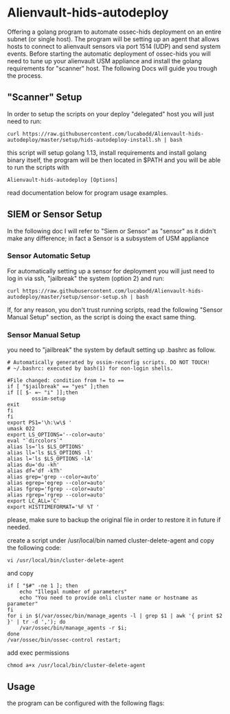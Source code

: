 # Alienvault-hids-autodeploy

Offering a golang program to automate ossec-hids deployment on an entire subnet (or single host).
The program will be setting up an agent that allows hosts to connect to alienvault sensors via port 1514 (UDP) and send system events.
Before starting the automatic deployment of ossec-hids you will need to tune up your alienvault USM appliance and install the golang requirements for "scanner" host. The following Docs will guide you trough the process.

## "Scanner" Setup
In order to setup the scripts on your deploy "delegated" host you will just need to run:
```
curl https://raw.githubusercontent.com/lucabodd/Alienvault-hids-autodeploy/master/setup/hids-autodeploy-install.sh | bash
```
this script will setup golang 1.13, install requirements and install golang binary itself, the program will be then located in $PATH and you will be able to run the scripts with
```
Alienvault-hids-autodeploy [Options]
```
read documentation below for program usage examples.

## SIEM or Sensor Setup
In the following doc I will refer to "Siem or Sensor" as "sensor" as it didn't make any difference; in fact a Sensor is a subsystem of USM appliance
### Sensor Automatic Setup
For automatically setting up a sensor for deployment you will just need to log in via ssh, "jailbreak" the system (option 2) and run:
```
curl https://raw.githubusercontent.com/lucabodd/Alienvault-hids-autodeploy/master/setup/sensor-setup.sh | bash
```
If, for any reason, you don't trust running scripts, read the following "Sensor Manual Setup" section, as the script is doing the exact same thing.

### Sensor Manual Setup
you need to "jailbreak" the system by default setting up .bashrc as follow.

```
# Automatically generated by ossim-reconfig scripts. DO NOT TOUCH!
# ~/.bashrc: executed by bash(1) for non-login shells.

#File changed: condition from != to ==
if [ "$jailbreak" == "yes" ];then
if [[ $- =~ "i" ]];then
        ossim-setup
exit
fi
fi
export PS1='\h:\w\$ '
umask 022
export LS_OPTIONS='--color=auto'
eval "`dircolors`"
alias ls='ls $LS_OPTIONS'
alias ll='ls $LS_OPTIONS -l'
alias l='ls $LS_OPTIONS -lA'
alias du='du -kh'
alias df='df -kTh'
alias grep='grep --color=auto'
alias egrep='egrep --color=auto'
alias fgrep='fgrep --color=auto'
alias rgrep='rgrep --color=auto'
export LC_ALL='C'
export HISTTIMEFORMAT='%F %T '
```

please, make sure to backup the original file in order to restore it in future if needed.

create a script under /usr/local/bin named cluster-delete-agent and copy the following code:
```
vi /usr/local/bin/cluster-delete-agent
```
and copy
```
if [ "$#" -ne 1 ]; then
	echo "Illegal number of parameters"
	echo "You need to provide onli cluster name or hostname as parameter"
fi
for i in $(/var/ossec/bin/manage_agents -l | grep $1 | awk '{ print $2 }' | tr -d ','); do
	/var/ossec/bin/manage_agents -r $i;
done  
/var/ossec/bin/ossec-control restart;
```
add exec permissions
```
chmod a+x /usr/local/bin/cluster-delete-agent
```

## Usage
the program can be configured with the following flags:
